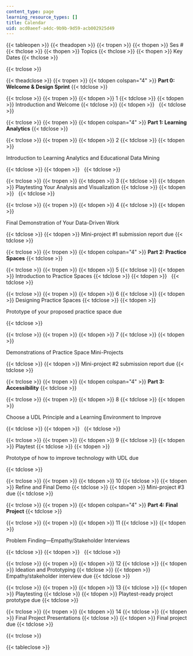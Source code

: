 ```yaml
---
content_type: page
learning_resource_types: []
title: Calendar
uid: acd0aeef-a4dc-9b9b-9d59-acb002925d49
---
```


{{< tableopen >}}
{{< theadopen >}}
{{< tropen >}}
{{< thopen >}}
Ses #
{{< thclose >}}
{{< thopen >}}
Topics
{{< thclose >}}
{{< thopen >}}
Key Dates
{{< thclose >}}

{{< trclose >}}

{{< theadclose >}}
{{< tropen >}}
{{< tdopen colspan="4" >}}
**Part 0: Welcome & Design Sprint**
{{< tdclose >}}

{{< trclose >}}
{{< tropen >}}
{{< tdopen >}}
1
{{< tdclose >}}
{{< tdopen >}}
Introduction and Welcome
{{< tdclose >}}
{{< tdopen >}}
 
{{< tdclose >}}

{{< trclose >}}
{{< tropen >}}
{{< tdopen colspan="4" >}}
**Part 1: Learning Analytics**
{{< tdclose >}}

{{< trclose >}}
{{< tropen >}}
{{< tdopen >}}
2
{{< tdclose >}}
{{< tdopen >}}


Introduction to Learning Analytics and Educational Data Mining


{{< tdclose >}}
{{< tdopen >}}
 
{{< tdclose >}}

{{< trclose >}}
{{< tropen >}}
{{< tdopen >}}
3
{{< tdclose >}}
{{< tdopen >}}
Playtesting Your Analysis and Visualization
{{< tdclose >}}
{{< tdopen >}}
 
{{< tdclose >}}

{{< trclose >}}
{{< tropen >}}
{{< tdopen >}}
4
{{< tdclose >}}
{{< tdopen >}}


Final Demonstration of Your Data-Driven Work


{{< tdclose >}}
{{< tdopen >}}
Mini-project #1 submission report due
{{< tdclose >}}

{{< trclose >}}
{{< tropen >}}
{{< tdopen colspan="4" >}}
**Part 2: Practice Spaces**
{{< tdclose >}}

{{< trclose >}}
{{< tropen >}}
{{< tdopen >}}
5
{{< tdclose >}}
{{< tdopen >}}
Introduction to Practice Spaces
{{< tdclose >}}
{{< tdopen >}}
 
{{< tdclose >}}

{{< trclose >}}
{{< tropen >}}
{{< tdopen >}}
6
{{< tdclose >}}
{{< tdopen >}}
Designing Practice Spaces
{{< tdclose >}}
{{< tdopen >}}


Prototype of your proposed practice space due


{{< tdclose >}}

{{< trclose >}}
{{< tropen >}}
{{< tdopen >}}
7
{{< tdclose >}}
{{< tdopen >}}


Demonstrations of Practice Space Mini-Projects


{{< tdclose >}}
{{< tdopen >}}
Mini-project #2 submission report due
{{< tdclose >}}

{{< trclose >}}
{{< tropen >}}
{{< tdopen colspan="4" >}}
**Part 3: Accessibility**
{{< tdclose >}}

{{< trclose >}}
{{< tropen >}}
{{< tdopen >}}
8
{{< tdclose >}}
{{< tdopen >}}


Choose a UDL Principle and a Learning Environment to Improve


{{< tdclose >}}
{{< tdopen >}}
 
{{< tdclose >}}

{{< trclose >}}
{{< tropen >}}
{{< tdopen >}}
9
{{< tdclose >}}
{{< tdopen >}}
Playtest
{{< tdclose >}}
{{< tdopen >}}


Prototype of how to improve technology with UDL due


{{< tdclose >}}

{{< trclose >}}
{{< tropen >}}
{{< tdopen >}}
10
{{< tdclose >}}
{{< tdopen >}}
Refine and Final Demo
{{< tdclose >}}
{{< tdopen >}}
Mini-project #3 due
{{< tdclose >}}

{{< trclose >}}
{{< tropen >}}
{{< tdopen colspan="4" >}}
**Part 4: Final Project**
{{< tdclose >}}

{{< trclose >}}
{{< tropen >}}
{{< tdopen >}}
11
{{< tdclose >}}
{{< tdopen >}}


Problem Finding—Empathy/Stakeholder Interviews


{{< tdclose >}}
{{< tdopen >}}
 
{{< tdclose >}}

{{< trclose >}}
{{< tropen >}}
{{< tdopen >}}
12
{{< tdclose >}}
{{< tdopen >}}
Ideation and Prototyping
{{< tdclose >}}
{{< tdopen >}}
Empathy/stakeholder interview due
{{< tdclose >}}

{{< trclose >}}
{{< tropen >}}
{{< tdopen >}}
13
{{< tdclose >}}
{{< tdopen >}}
Playtesting
{{< tdclose >}}
{{< tdopen >}}
Playtest-ready project prototype due
{{< tdclose >}}

{{< trclose >}}
{{< tropen >}}
{{< tdopen >}}
14
{{< tdclose >}}
{{< tdopen >}}
Final Project Presentations
{{< tdclose >}}
{{< tdopen >}}
Final project due
{{< tdclose >}}

{{< trclose >}}

{{< tableclose >}}